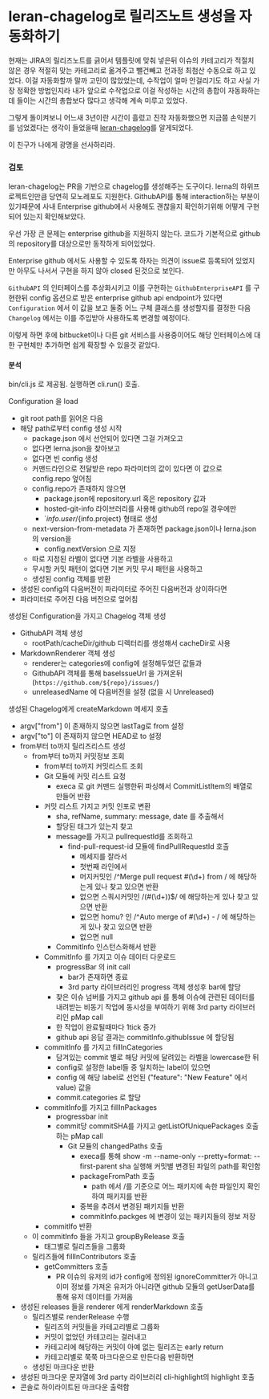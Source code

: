 # leran-chagelog로 릴리즈노트 생성을 자동화하기

현재는 JIRA의 릴리즈노트를 긁어서 템플릿에 맞춰 넣은뒤 이슈의 카테고리가 적절치 않은 경우 적절히 맞는 카테고리로 옮겨주고 뺄건빼고 전과정 최첨산 수동으로 하고 있었다.
이걸 자동화할까 말까 고민이 많았었는데, 수작업이 얼마 안걸리기도 하고 사실 가장 정확한 방법인지라 내가 앞으로 수작업으로 이걸 작성하는 시간의 총합이 자동화하는데 들이는 시간의 총합보다 많다고 생각해 계속 미루고 있었다.

그렇게 돌이켜보니 어느새 3년이란 시간이 흘렀고 진작 자동화했으면 지금쯤 손익분기를 넘었겠다는 생각이 들었을때 [leran-chagelog](https://github.com/lerna/lerna-changelog)를 알게되었다.

이 친구가 나에게 광명을 선사하리라.

### 검토
leran-chagelog는 PR을 기반으로 chagelog를 생성해주는 도구이다. lerna의 하위프로젝트인만큼 당연히 모노레포도 지원한다.
GithubAPI를 통해 interaction하는 부분이 있기때문에 사내 Enterprise github에서 사용해도 괜찮을지 확인하기위해 어떻게 구현되어 있는지 확인해보았다.

우선 가장 큰 문제는 enterprise github을 지원하지 않는다. 코드가 기본적으로 github의 repository를 대상으로만 동작하게 되어있었다.

Enterprise github 에서도 사용할 수 있도록 하자는 의견이 issue로 등록되어 있었지만 아무도 나서서 구현을 하지 않아 closed 된것으로 보인다.

`GithubAPI` 의 인터페이스를 추상화시키고 이를 구현하는 `GithubEnterpriseAPI` 를 구현한뒤
config 옵션으로 받은 enterprise github api endpoint가 있다면 `Configuration` 에서 이 값을 보고 둘중 어느 구체 클래스를 생성할지를 결정한 다음
`Changelog` 에서는 이를 주입받아 사용하도록 변경할 예정이다.

이렇게 하면 후에 bitbucket이나 다른 git 서비스를 사용중이어도 해당 인터페이스에 대한 구현체만 추가하면 쉽게 확장할 수 있을것 같았다.



#### 분석
bin/cli.js 로 제공됨.
실행하면 cli.run() 호출.

Configuration 을 load
- git root path를 읽어온 다음
- 해당 path로부터 config 생성 시작
  - package.json 에서 선언되어 있다면 그걸 가져오고
  - 없다면 lerna.json을 찾아보고
  - 없다면 빈 config 생성
  - 커맨드라인으로 전달받은 repo 파라미터의 값이 있다면 이 값으로 config.repo 엎어침
  - config.repo가 존재하지 않으면
    - package.json에 repository.url 혹은 repository 값과
    - hosted-git-info 라이브러리를 사용해 github의 repo일 경우에만
    - `${info.user}/${info.project} 형태로 생성
  - next-version-from-metadata 가 존재하면 package.json이나 lerna.json의 version을 
    - config.nextVersion 으로 지정
  - 따로 지정된 라벨이 없다면 기본 라벨을 사용하고
  - 무시할 커밋 패턴이 없다면 기본 커밋 무시 패턴을 사용하고
  - 생성된 config 객체를 반환
- 생성된 config의 다음버전이 파라미터로 주어진 다음버전과 상이하다면
- 파라미터로 주어진 다음 버전으로 엎어침

생성된 Configuration을 가지고 Chagelog 객체 생성
- GithubAPI 객체 생성
  - rootPath/cacheDir/github 디렉터리를 생성해서 cacheDir로 사용
- MarkdownRenderer 객체 생성
  - renderer는 categories에 config에 설정해두었던 값들과
  - GithubAPI 객체를 통해 baseIssueUrl 을 가져온뒤 (`https://github.com/${repo}/issues/`)
  - unreleasedName 에 다음버전을 설정 (없을 시 Unreleased)

생성된 Chagelog에게 createMarkdown 메세지 호출
- argv["from"] 이 존재하지 않으면 lastTag로 from 설정
- argv["to"] 이 존재하지 않으면 HEAD로 to 설정
- from부터 to까지 릴리즈리스트 생성
  - from부터 to까지 커밋정보 조회
    -  from부터 to까지 커밋리스트 조회
      - Git 모듈에 커밋 리스트 요청
        - execa 로 git 커맨드 실행한뒤 파싱해서 CommitListItem의 배열로 만들어 반환
    - 커밋 리스트 가지고 커밋 인포로 변환
      - sha, refName, summary: message, date 를 추출해서
      - 할당된 태그가 있는지 찾고
      - message를 가지고 pullrequestId를 조회하고
        - find-pull-request-id 모듈에 findPullRequestId 호출
          - 메세지를 잘라서
          - 첫번째 라인에서
          - 머지커밋인 /^Merge pull request #(\d+) from / 에 해당하는게 있나 찾고 있으면 반환
          - 없으면 스쿼시커밋인 /\(#(\d+)\)$/ 에 해당하는게 있나 찾고 있으면 반환
          - 없으면 homu? 인 /^Auto merge of #(\d+) - / 에 해당하는게 있나 찾고 있으면 반환
          - 없으면 null
      - CommitInfo 인스턴스화해서 반환
    - CommitInfo 를 가지고 이슈 데이터 다운로드
      - progressBar 의 init call
        - bar가 존재하면 종료
        - 3rd party 라이브러리인 progress 객체 생성후 bar에 할당
      - 찾은 이슈 넘버를 가지고 github api 를 통해 이슈에 관련된 데이터를 내려받는 비동기 작업에 동시성을 부여하기 위해 3rd party 라이브러리인 pMap call
      - 한 작업이 완료될때마다 1tick 증가
      - github api 응답 결과는 commitInfo.githubIssue 에 할당됨
    - commitInfo 를 가지고 fillInCategories
      - 담겨있는 commit 별로 해당 커밋에 달려있는 라벨을 lowercase한 뒤
      - config로 설정한 label들 중 일치하는 label이 있으면
      - config 에 해당 label로 선언된 ("feature": "New Feature" 에서 value) 값을
      - commit.categories 로 할당
    - commitInfo를 가지고 fillInPackages
      - progressbar init
      - commit당 commitSHA를 가지고 getListOfUniquePackages 호출하는 pMap call
        - Git 모듈의 changedPaths 호출
          - execa를 통해 show -m --name-only --pretty=format: --first-parent sha 실행해 커밋별 변경된 파일의 path를 확인함
          - packageFromPath 호출
            - path 에서 /를 기준으로 어느 패키지에 속한 파일인지 확인하여 패키지를 반환
          - 중복을 추려서 변경된 패키지들 반환
          - commitInfo.packges 에 변경이 있는 패키지들의 정보 저장
    - commitIfo 반환
  - 이 commitInfo 들을 가지고 groupByRelease 호출
    - 태그별로 릴리즈들을 그룹화
  - 릴리즈들에 fillInContributors 호출
    - getCommitters 호출
      - PR 이슈의 유저의 id가 config에 정의된 ignoreCommitter가 아니고 이미 정보를 가져온 유저가 아니라면 github 모듈의 getUserData를 통해 유저 데이터를 가져옴
- 생성된 releases 들을 renderer 에게 renderMarkdown 호출
  - 릴리즈별로 renderRelease 수행
    - 릴리즈의 커밋들을 카테고리별로 그룹화
    - 커밋이 없었던 카테고리는 걸러내고
    - 카테고리에 해당하는 커밋이 아예 없는 릴리즈는 early return
    - 카테고리별로 쭉쭉 마크다운으로 만든다음 반환하면
  - 생성된 마크다운 반환
- 생성된 마크다운 문자열에 3rd party 라이브러리 cli-highlight의 highlight 호출
- 콘솔로 하이라이트된 마크다운 출력함
